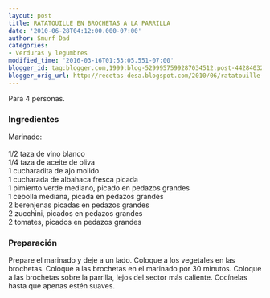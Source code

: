 ```yaml
---
layout: post
title: RATATOUILLE EN BROCHETAS A LA PARRILLA
date: '2010-06-28T04:12:00.000-07:00'
author: Smurf Dad
categories:
- Verduras y legumbres
modified_time: '2016-03-16T01:53:05.551-07:00'
blogger_id: tag:blogger.com,1999:blog-5299957599287034512.post-4428403229152578068
blogger_orig_url: http://recetas-desa.blogspot.com/2010/06/ratatouille-en-brochetas-la-parrilla.html
---
```


Para 4 personas.<br /><h3>Ingredientes</h3>Marinado:<br /><br />1/2 taza de vino blanco<br />1/4 taza de aceite de oliva<br />1 cucharadita de ajo molido<br />1 cucharada de albahaca fresca picada<br />1 pimiento verde mediano, picado en pedazos grandes<br />1 cebolla mediana, picada en pedazos grandes<br />2 berenjenas picadas en pedazos grandes<br />2 zucchini, picados en pedazos grandes<br />2 tomates, picados en pedazos grandes<br /><h3>Preparación</h3>Prepare el marinado y deje a un lado. Coloque a los vegetales en las brochetas. Coloque a las brochetas en el marinado por 30 minutos. Coloque a las brochetas sobre la parrilla, lejos del sector más caliente. Cocínelas hasta que apenas estén suaves.